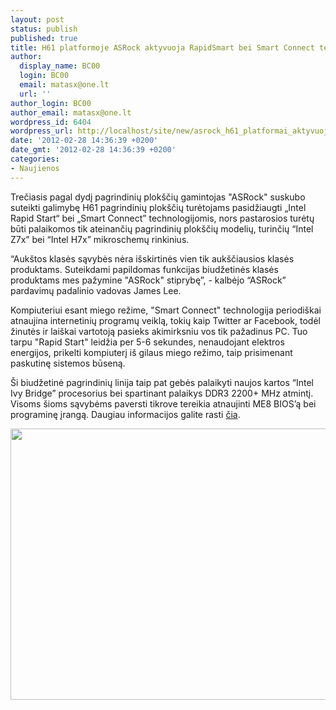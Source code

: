 ```yaml
---
layout: post
status: publish
published: true
title: H61 platformoje ASRock aktyvuoja RapidSmart bei Smart Connect technologijas
author:
  display_name: BC00
  login: BC00
  email: matasx@one.lt
  url: ''
author_login: BC00
author_email: matasx@one.lt
wordpress_id: 6404
wordpress_url: http://localhost/site/new/asrock_h61_platformai_aktyvuoja_rapidsmart_bei_smartconnect_technologijas/
date: '2012-02-28 14:36:39 +0200'
date_gmt: '2012-02-28 14:36:39 +0200'
categories:
- Naujienos
---
```

<p>
	Trečiasis pagal dydį pagrindinių plok&scaron;čių gamintojas &quot;ASRock&quot; suskubo suteikti galimybę H61 pagrindinių plok&scaron;čių turėtojams pasidžiaugti &bdquo;Intel Rapid Start&ldquo; bei &bdquo;Smart Connect&rdquo; technologijomis, nors pastarosios turėtų būti palaikomos tik ateinančių pagrindinių plok&scaron;čių modelių, turinčių &ldquo;Intel Z7x&rdquo; bei &ldquo;Intel H7x&rdquo; mikroschemų rinkinius.</p>
<p>
	&ldquo;Auk&scaron;tos klasės sąvybės nėra i&scaron;skirtinės vien tik auk&scaron;čiausios klasės produktams. Suteikdami papildomas funkcijas biudžetinės klasės produktams mes pažymine &quot;ASRock&quot; stiprybę&rdquo;, - kalbėjo &ldquo;ASRock&rdquo; pardavimų padalinio vadovas James Lee.</p>
<p>
	Kompiuteriui esant miego režime, &quot;Smart Connect&quot; technologija periodi&scaron;kai atnaujina internetinių programų veiklą, tokių kaip Twitter ar Facebook, todėl žinutės ir lai&scaron;kai vartotoją pasieks akimirksniu vos tik pažadinus PC. Tuo tarpu &quot;Rapid Start&quot; leidžia per 5-6 sekundes, nenaudojant elektros energijos, prikelti kompiuterį i&scaron; gilaus miego režimo, taip prisimenant paskutinę sistemos būseną.</p>
<p>
	&Scaron;i biudžetinė pagrindinių linija taip pat gebės palaikyti naujos kartos &ldquo;Intel Ivy Bridge&rdquo; procesorius bei spartinant palaikys DDR3 2200+ MHz atmintį. Visoms &scaron;ioms sąvybėms paversti tikrove tereikia atnaujinti ME8 BIOS&rsquo;ą bei programinę įrangą. Daugiau informacijos galite rasti <a href="http://www.asrock.com/news/events/2012H61/”">čia</a>.</p>
<p>
	<img alt="" src="http://technews.lt/userfiles/213a.jpg" style="width: 620px; height: 434px;" /></p>
